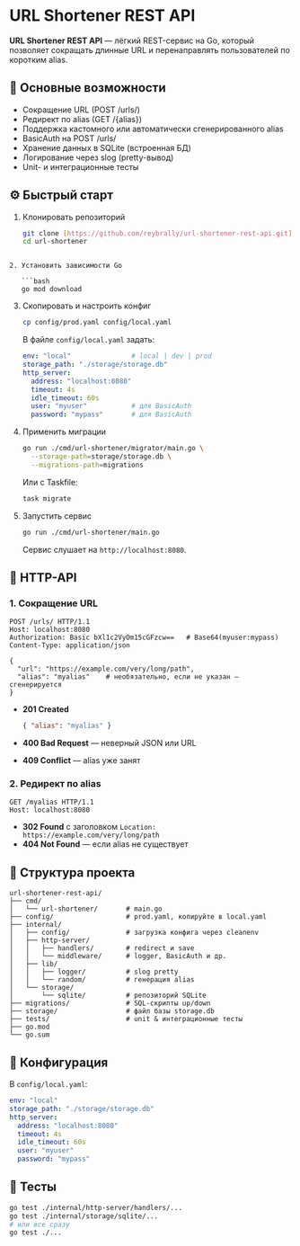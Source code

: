 
# URL Shortener REST API

**URL Shortener REST API** — лёгкий REST-сервис на Go, который позволяет сокращать длинные URL и перенаправлять пользователей по коротким alias.

## 🚀 Основные возможности

- Сокращение URL (POST /urls/)  
- Редирект по alias (GET /{alias})  
- Поддержка кастомного или автоматически сгенерированного alias  
- BasicAuth на POST /urls/  
- Хранение данных в SQLite (встроенная БД)  
- Логирование через slog (pretty-вывод)  
- Unit- и интеграционные тесты

## ⚙️ Быстрый старт

1. Клонировать репозиторий  
   ```bash
   git clone [https://github.com/reybrally/url-shortener-rest-api.git](https://github.com/reybrally/url-shortener.git)
   cd url-shortener
```

2. Установить зависимости Go

   ```bash
   go mod download
   ```

3. Скопировать и настроить конфиг

   ```bash
   cp config/prod.yaml config/local.yaml
   ```

   В файле `config/local.yaml` задать:

   ```yaml
   env: "local"               # local | dev | prod
   storage_path: "./storage/storage.db"
   http_server:
     address: "localhost:8080"
     timeout: 4s
     idle_timeout: 60s
     user: "myuser"           # для BasicAuth
     password: "mypass"       # для BasicAuth
   ```

4. Применить миграции

   ```bash
   go run ./cmd/url-shortener/migrator/main.go \
     --storage-path=storage/storage.db \
     --migrations-path=migrations
   ```

   Или с Taskfile:

   ```bash
   task migrate
   ```

5. Запустить сервис

   ```bash
   go run ./cmd/url-shortener/main.go
   ```

   Сервис слушает на `http://localhost:8080`.

## 🔗 HTTP-API

### 1. Сокращение URL

```http
POST /urls/ HTTP/1.1
Host: localhost:8080
Authorization: Basic bXl1c2VyOm15cGFzcw==   # Base64(myuser:mypass)
Content-Type: application/json

{
  "url": "https://example.com/very/long/path",
  "alias": "myalias"    # необязательно, если не указан — сгенерируется
}
```

* **201 Created**

  ```json
  { "alias": "myalias" }
  ```
* **400 Bad Request** — неверный JSON или URL
* **409 Conflict** — alias уже занят

### 2. Редирект по alias

```http
GET /myalias HTTP/1.1
Host: localhost:8080
```

* **302 Found** с заголовком `Location: https://example.com/very/long/path`
* **404 Not Found** — если alias не существует

## 📂 Структура проекта

```
url-shortener-rest-api/
├── cmd/
│   └── url-shortener/       # main.go
├── config/                  # prod.yaml, копируйте в local.yaml
├── internal/
│   ├── config/              # загрузка конфига через cleanenv
│   ├── http-server/
│   │   ├── handlers/        # redirect и save
│   │   └── middleware/      # logger, BasicAuth и др.
│   ├── lib/
│   │   ├── logger/          # slog pretty
│   │   └── random/          # генерация alias
│   └── storage/
│       └── sqlite/          # репозиторий SQLite
├── migrations/              # SQL-скрипты up/down
├── storage/                 # файл базы storage.db
├── tests/                   # unit & интеграционные тесты
├── go.mod
└── go.sum
```

## 📝 Конфигурация

В `config/local.yaml`:

```yaml
env: "local"
storage_path: "./storage/storage.db"
http_server:
  address: "localhost:8080"
  timeout: 4s
  idle_timeout: 60s
  user: "myuser"
  password: "mypass"
```

## 🧪 Тесты

```bash
go test ./internal/http-server/handlers/...
go test ./internal/storage/sqlite/...
# или все сразу
go test ./...

```
